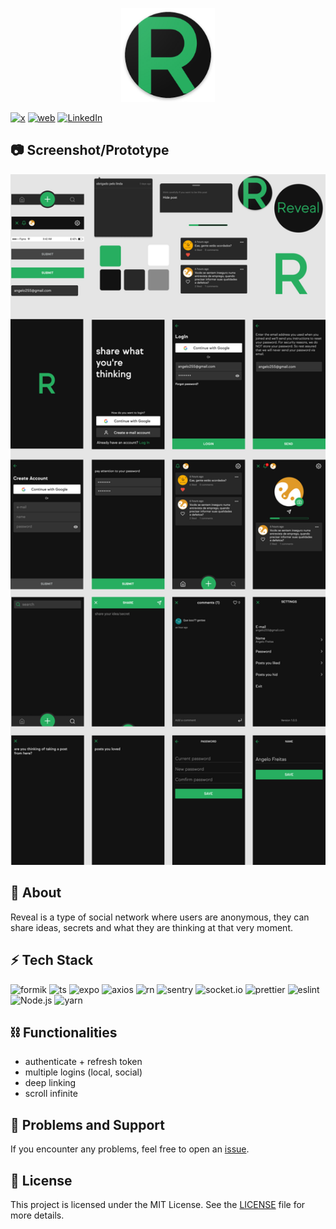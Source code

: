 <p align="center">
  <img alt="logo" src="./assets/icon.png" width="150" />
</p>

[![x](https://img.shields.io/badge/x-000000?style=for-the-badge&logo=x&logoColor=white)](https://twitter.com/t_h_e_u) [![web](https://img.shields.io/badge/web-000000?style=for-the-badge&logo=web&logoColor=white)](https://t-heu.github.io/) [![LinkedIn](https://img.shields.io/badge/LinkedIn-0A66C2?style=for-the-badge&logo=LinkedIn&logoColor=white)](https://www.linkedin.com/in/matheusgbatista/)

## 📷 Screenshot/Prototype
<p align="center">
  <img alt="schema_design" src="./docs/preview.png" width="750" />
</p>

## 📄 About
Reveal is a type of social network where users are anonymous, they can share ideas, secrets and what they are thinking at that very moment.

## ⚡ Tech Stack

![formik](https://img.shields.io/badge/Formik-2563EB?style=for-the-badge&logo=formik&logoColor=white)
![ts](https://img.shields.io/badge/TypeScript-3178C6?style=for-the-badge&logo=TypeScript&logoColor=white)
![expo](https://img.shields.io/badge/Expo-000020?style=for-the-badge&logo=Expo&logoColor=white)
![axios](https://img.shields.io/badge/Axios-5A29E4?style=for-the-badge&logo=axios&logoColor=white)
![rn](https://img.shields.io/badge/React%20Native-20232a?style=for-the-badge&logo=react&logoColor=61DAFB)
![sentry](https://img.shields.io/badge/Sentry-362D59?style=for-the-badge&logo=sentry&logoColor=white)
![socket.io](https://img.shields.io/badge/Socket.io-010101?style=for-the-badge&logo=socket.io&logoColor=white)
![prettier](https://img.shields.io/badge/Prettier-F7B93E?style=for-the-badge&logo=prettier&logoColor=white)
![eslint](https://img.shields.io/badge/ESLint-4B32C3?style=for-the-badge&logo=eslint&logoColor=white)
![Node.js](https://img.shields.io/badge/Node.js-43853D?style=for-the-badge&logo=node.js&logoColor=white)
![yarn](https://img.shields.io/badge/Yarn-2C8EBB?style=for-the-badge&logo=yarn&logoColor=white)

## ⛓️ Functionalities
<ul>
  <li>authenticate + refresh token</li>
  <li>multiple logins (local, social)</li>
  <li>deep linking</li>
  <li>scroll infinite</li>
</ul>

## 🐛 Problems and Support

If you encounter any problems, feel free to open an [issue](https://github.com/t-heu/mobile_reveal/issues).

## 📄 License
This project is licensed under the MIT License. See the [LICENSE](LICENSE) file for more details.
